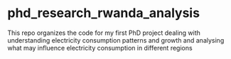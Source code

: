 # phd_research_rwanda_analysis

This repo organizes the code for my first PhD project dealing with understanding electricity consumption patterns and growth and analysing what may influence electricity consumption in different regions
